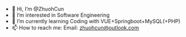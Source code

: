 - 👋 Hi, I’m @ZhuohCun
- 👀 I’m interested in Software Engineering
- 🌱 I’m currently learning Coding with VUE+Springboot+MySQL(+PHP)
- 📫 How to reach me: Email: zhuohcun@outlook.com

<!---
ZhuohCun/ZhuohCun is a ✨ special ✨ repository because its `README.md` (this file) appears on your GitHub profile.
You can click the Preview link to take a look at your changes.
--->
